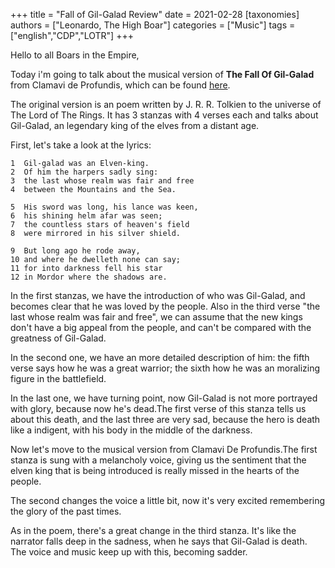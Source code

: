 +++
title = "Fall of Gil-Galad Review"
date = 2021-02-28
[taxonomies]
authors = ["Leonardo, The High Boar"]
categories = ["Music"]
tags = ["english","CDP","LOTR"]
+++

Hello to all Boars in the Empire,


Today i'm going to talk about the musical version of **The Fall Of Gil-Galad** from Clamavi de Profundis, which can be found [here](https://www.youtube.com/watch?v=HUPFwrmgLvQ).

The original version is an poem written by J. R. R. Tolkien to the universe of The Lord of The Rings. It has 3 stanzas with 4 verses each and talks about Gil-Galad, an legendary king of the elves from a distant age.


First, let's take a look at the lyrics:
    
    1  Gil-galad was an Elven-king.
    2  Of him the harpers sadly sing:
    3  the last whose realm was fair and free
    4  between the Mountains and the Sea.

    5  His sword was long, his lance was keen,
    6  his shining helm afar was seen;
    7  the countless stars of heaven's field
    8  were mirrored in his silver shield.

    9  But long ago he rode away,
    10 and where he dwelleth none can say;
    11 for into darkness fell his star
    12 in Mordor where the shadows are.

In the first stanzas, we have the introduction of who was Gil-Galad, and becomes clear that he was loved by the people. Also in the third verse "the last whose realm was fair and free", we can assume that the new kings don't have a big appeal from the people, and can't be compared with the greatness of Gil-Galad. 

In the second one, we have an more detailed description of him: the fifth verse says how he was a great warrior; the sixth how he was an moralizing figure in the battlefield.

In the last one, we have turning point, now Gil-Galad is not more portrayed with glory, because now he's dead.The first verse of this stanza tells us about this death, and the last three are very sad, because the hero is death like a indigent, with his body in the middle of the darkness.

Now let's move to the musical version from Clamavi De Profundis.The first stanza is sung with a melancholy voice, giving us the sentiment that the elven king that is being introduced is really missed in the hearts of the people.

The second changes the voice a little bit, now it's very excited remembering the glory of the past times.

As in the poem, there's a great change in the third stanza. It's like the narrator falls deep in the sadness, when he says that Gil-Galad is death. The voice and music keep up with this, becoming sadder.

